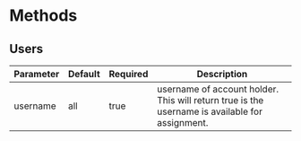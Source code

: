 # Methods
## Users

Parameter | Default | Required | Description
--------- | ------- | -------- | -----------
username | all  | true | username of account holder. This will return true is the username is available for assignment.
